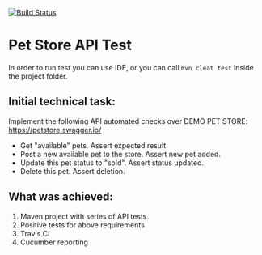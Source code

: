 [![Build Status](https://www.travis-ci.com/jane-gerashchenko/petstoreTest.svg?branch=main)](https://travis-ci.com/github/jane-gerashchenko/petstoreTest)

# Pet Store API Test
In order to run test you can use IDE, or you can call `mvn cleat test` inside the project folder.

## Initial technical task:
Implement the following API automated checks over DEMO PET STORE: https://petstore.swagger.io/

- Get "available" pets. Assert expected result
- Post a new available pet to the store. Assert new pet added.
- Update this pet status to "sold". Assert status updated.
- Delete this pet. Assert deletion.

## What was achieved:
1. Maven project with series of API tests.
2. Positive tests for above requirements
3. Travis CI
4. Cucumber reporting
